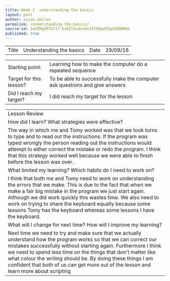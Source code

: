```yaml
---
title: Week 2  understanding the basics
layout: post
author: sujan.ahilan
permalink: /understanding-the-basics/
source-id: 1oUZMqSR7CC17-Ez6ZlhLdzvUv34lVApzK5q2X6DDM4o
published: true
---
```

<table>
  <tr>
    <td>Title</td>
    <td>Understanding the basics</td>
    <td>Date</td>
    <td>29/09/16</td>
  </tr>
</table>


<table>
  <tr>
    <td>Starting point:</td>
    <td>Learning how to make the computer do a repeated sequence</td>
  </tr>
  <tr>
    <td>Target for this lesson?</td>
    <td>To be able to successfully make the computer ask questions and give answers</td>
  </tr>
  <tr>
    <td>Did I reach my target? 
    <td> I did reach my target for the lesson</td>
  </tr>
</table>


<table>
  <tr>
    <td>Lesson Review</td>
  </tr>
  <tr>
    <td>How did I learn? What strategies were effective? </td>
  </tr>
  <tr>
    <td>The way in which me and Tomy worked was that we took turns to type and to read out the instructions. If the program was typed wrongly the person reading out the instructions would attempt to either correct the mistake or redo the program. I think that this strategy worked well because we were able to finish before the lesson was over.</td>
  </tr>
  <tr>
    <td>What limited my learning? Which habits do I need to work on? </td>
  </tr>
  <tr>
    <td>I think that both me and Tomy need to work on understanding the errors that we make. This is due to the fact that when we make a fair big mistake in the program we just start again. Although we did work quickly this wastes time. We also need to work on trying to share the keyboard equally because some lessons Tomy has the keyboard whereas some lessons I have the keyboard.</td>
  </tr>
  <tr>
    <td>What will I change for next time? How will I improve my learning?</td>
  </tr>
  <tr>
    <td>Next time we need to try and make sure that we actually understand how the program works so that we can correct our mistakes successfully without starting again. Furthermore I think we need to spend less time on the things that don't matter like what colour the writing should be. By doing these things I am confident that both of us can get more out of the lesson and learn more about scripting</td>
  </tr>
</table>


